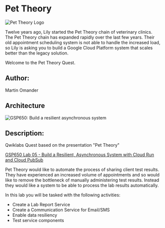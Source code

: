 # Pet Theory

![Pet Theory Logo](https://github.com/rosera/pettheory/blob/master/images/pet_theory_logo.png "Pet Theory")

Twelve years ago, Lily started the Pet Theory chain of veterinary clinics. The Pet Theory chain has expanded rapidly over the last few years. Their old appointment scheduling system is not able to handle the increased load, so Lily is asking you to build a Google Cloud Platform system that scales better than the legacy solution.

Welcome to the Pet Theory Quest.

## Author: 

Martin Omander

## Architecture

![GSP650: Build a resilient asynchronous system](https://github.com/rosera/pettheory/blob/master/images/gsp650-async-system.png "Pet Theory - GSP650")

## Description: 

Qwiklabs Quest based on the presentation "Pet Theory"

[GSP650 Lab 05 - Build a Resilient, Asynchronous System with Cloud Run and Cloud PubSub](https://google.qwiklabs.com/catalog_lab/2164)

Pet Theory would like to automate the process of sharing client test results. They have experienced an increased volume of appointments and so would like to remove the bottleneck of manually administering test results. Instead they would like a system to be able to process the lab results automatically.

In this lab you will be tasked with the following activities:

* Create a Lab Report Service
* Create a Communication Service for Email/SMS
* Enable data resiliency
* Test service components
